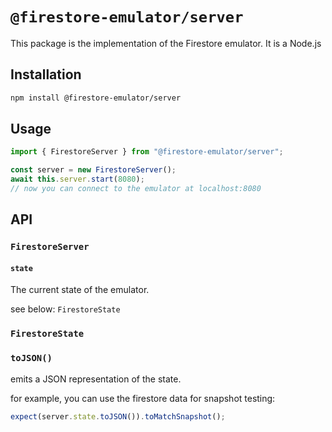 # `@firestore-emulator/server`

This package is the implementation of the Firestore emulator. It is a Node.js

## Installation

```sh
npm install @firestore-emulator/server
```

## Usage

```ts
import { FirestoreServer } from "@firestore-emulator/server";

const server = new FirestoreServer();
await this.server.start(8080);
// now you can connect to the emulator at localhost:8080
```

## API

### `FirestoreServer`

#### `state`

The current state of the emulator.

see below: `FirestoreState`

### `FirestoreState`

### `toJSON()`

emits a JSON representation of the state.

for example, you can use the firestore data for snapshot testing:

```ts
expect(server.state.toJSON()).toMatchSnapshot();
```
